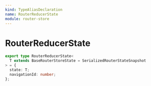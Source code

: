 ```yaml
---
kind: TypeAliasDeclaration
name: RouterReducerState
module: router-store
---
```


# RouterReducerState

```ts
export type RouterReducerState<
  T extends BaseRouterStoreState = SerializedRouterStateSnapshot
> = {
  state: T;
  navigationId: number;
};
```
